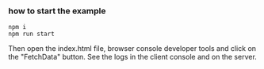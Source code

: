 ### how to start the example

```
npm i
npm run start
```

Then open the index.html file, browser console developer tools and click on the "FetchData" button. See the logs in the client console and on the server.